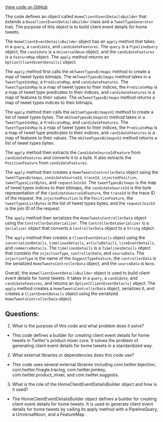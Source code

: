 [View code on GitHub](https://github.com/misbahsy/the-algorithm/home-mixer/server/src/main/scala/com/twitter/home_mixer/functional_component/decorator/HomeClientEventDetailsBuilder.scala)

The code defines an object called `HomeClientEventDetailsBuilder` that extends a `BaseClientEventDetailsBuilder` class and a `TweetTypeGenerator` trait. The purpose of this object is to build client event details for home tweets. 

The `HomeClientEventDetailsBuilder` object has an `apply` method that takes in a `query`, a `candidate`, and `candidateFeatures`. The `query` is a `PipelineQuery` object, the `candidate` is a `UniversalNoun` object, and the `candidateFeatures` is a `FeatureMap` object. The `apply` method returns an `Option[ClientEventDetails]` object.

The `apply` method first calls the `mkTweetTypesBitmaps` method to create a map of tweet types bitmaps. The `mkTweetTypesBitmaps` method takes in a `TweetTypeIdxMap`, a `PredicateMap`, and `candidateFeatures`. The `TweetTypeIdxMap` is a map of tweet types to their indices, the `PredicateMap` is a map of tweet type predicates to their indices, and `candidateFeatures` is a map of features to their values. The `mkTweetTypesBitmaps` method returns a map of tweet types indices to their bitmaps. 

The `apply` method then calls the `mkItemTypesBitmapsV2` method to create a list of tweet types bytes. The `mkItemTypesBitmapsV2` method takes in a `TweetTypeIdxMap`, a `PredicateMap`, and `candidateFeatures`. The `TweetTypeIdxMap` is a map of tweet types to their indices, the `PredicateMap` is a map of tweet type predicates to their indices, and `candidateFeatures` is a map of features to their values. The `mkItemTypesBitmapsV2` method returns a list of tweet types bytes.

The `apply` method then extracts the `CandidateSourceIdFeature` from `candidateFeatures` and converts it to a byte. It also extracts the `PositionFeature` from `candidateFeatures`. 

The `apply` method then creates a `HomeTweetsControllerData` object using the `tweetTypesBitmaps`, `candidateSourceId`, `traceId`, `injectedPosition`, `tweetTypesListBytes`, and `requestJoinId`. The `tweetTypesBitmaps` is the map of tweet types indices to their bitmaps, the `candidateSourceId` is the byte representation of the `CandidateSourceIdFeature`, the `traceId` is the trace ID of the request, the `injectedPosition` is the `PositionFeature`, the `tweetTypesListBytes` is the list of tweet types bytes, and the `requestJoinId` is the join ID of the request. 

The `apply` method then serializes the `HomeTweetsControllerData` object using the `ControllerDataSerializer`. The `ControllerDataSerializer` is a `Serializer` object that converts a `ControllerData` object to a `String` object. 

The `apply` method then creates a `ClientEventDetails` object using the `conversationDetails`, `timelinesDetails`, `articleDetails`, `liveEventDetails`, and `commerceDetails`. The `timelinesDetails` is a `TimelinesDetails` object that contains the `injectionType`, `controllerData`, and `sourceData`. The `injectionType` is the name of the `SuggestTypeFeature`, the `controllerData` is the serialized `HomeTweetsControllerData` object, and the `sourceData` is `None`. 

Overall, the `HomeClientEventDetailsBuilder` object is used to build client event details for home tweets. It takes in a `query`, a `candidate`, and `candidateFeatures`, and returns an `Option[ClientEventDetails]` object. The `apply` method creates a `HomeTweetsControllerData` object, serializes it, and creates a `ClientEventDetails` object using the serialized `HomeTweetsControllerData` object.
## Questions: 
 1. What is the purpose of this code and what problem does it solve? 
- This code defines a builder for creating client event details for home tweets in Twitter's product mixer core. It solves the problem of generating client event details for home tweets in a standardized way.

2. What external libraries or dependencies does this code use? 
- This code uses several external libraries including com.twitter.bijection, com.twitter.finagle.tracing, com.twitter.joinkey, com.twitter.product_mixer, and com.twitter.suggests.

3. What is the role of the HomeClientEventDetailsBuilder object and how is it used? 
- The HomeClientEventDetailsBuilder object defines a builder for creating client event details for home tweets. It is used to generate client event details for home tweets by calling its apply method with a PipelineQuery, a UniversalNoun, and a FeatureMap.